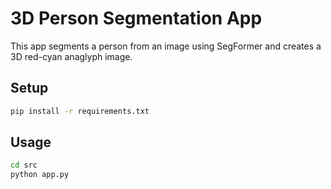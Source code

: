 # 3D Person Segmentation App

This app segments a person from an image using SegFormer and creates a 3D red-cyan anaglyph image.

## Setup

```bash
pip install -r requirements.txt
```


## Usage

```bash
cd src
python app.py
```
